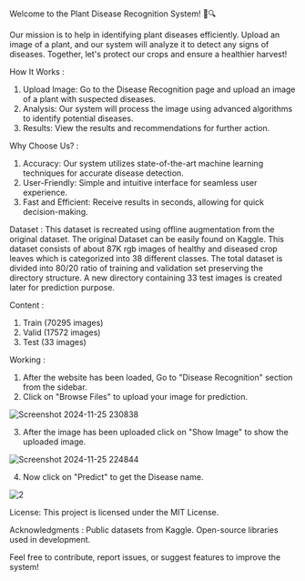 Welcome to the Plant Disease Recognition System! 🌿🔍

Our mission is to help in identifying plant diseases efficiently. Upload an image of a plant, and our system will analyze it to detect any signs of diseases. Together, let's protect our crops and ensure a healthier harvest!


How It Works : 

1. Upload Image: Go to the Disease Recognition page and upload an image of a plant with suspected diseases.
2. Analysis: Our system will process the image using advanced algorithms to identify potential diseases.
3. Results: View the results and recommendations for further action.

Why Choose Us? : 
1. Accuracy: Our system utilizes state-of-the-art machine learning techniques for accurate disease detection.
2. User-Friendly: Simple and intuitive interface for seamless user experience.
3. Fast and Efficient: Receive results in seconds, allowing for quick decision-making.

Dataset :
This dataset is recreated using offline augmentation from the original dataset. The original Dataset can be easily found on Kaggle. This dataset consists of about 87K rgb images of healthy and diseased crop leaves which is categorized into 38 different classes. The total dataset is divided into 80/20 ratio of training and validation set preserving the directory structure. A new directory containing 33 test images is created later for prediction purpose.


Content : 
1. Train (70295 images)
2. Valid (17572 images)
3. Test (33 images)

Working : 
1. After the website has been loaded, Go to "Disease Recognition" section from the sidebar.
2. Click on "Browse Files" to upload your image for prediction.

![Screenshot 2024-11-25 230838](https://github.com/user-attachments/assets/d2ae487b-a95a-4514-a34a-a6b784e73798)

3. After the image has been uploaded click on "Show Image" to show the uploaded image.

![Screenshot 2024-11-25 224844](https://github.com/user-attachments/assets/77d3c341-6bdc-4bf4-9aed-063b58230583)

4. Now click on "Predict" to get the Disease name.

![2](https://github.com/user-attachments/assets/e0b55361-1ffe-4477-8317-91e31846f7c9)

License: 
This project is licensed under the MIT License.

Acknowledgments : 
Public datasets from Kaggle.
Open-source libraries used in development.

Feel free to contribute, report issues, or suggest features to improve the system!


